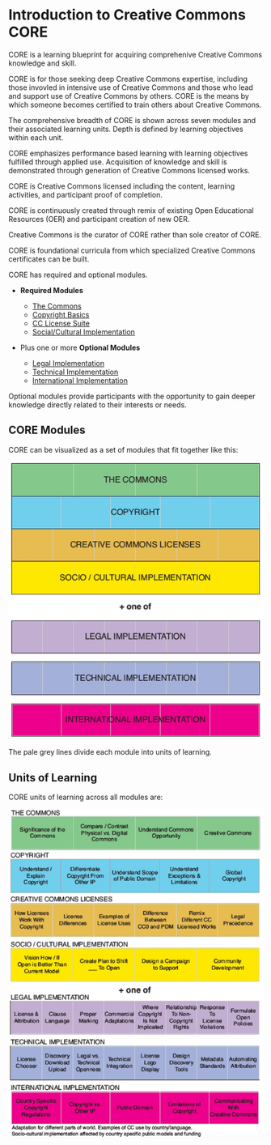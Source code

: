 # Introduction to Creative Commons CORE

CORE is a learning blueprint for acquiring comprehenive Creative Commons knowledge and skill. 

CORE is for those seeking deep Creative Commons expertise, including those invovled in intensive use of Creative Commons and those who lead and support use of Creative Commons by others. CORE is the means by which someone becomes certified to train others about Creative Commons.

The comprehensive breadth of CORE is shown across seven modules and their associated learning units. Depth is defined by learning objectives within each unit. 

CORE emphasizes performance based learning with learning objectives fulfilled through applied use. Acquisition of knowledge and skill is demonstrated through generation of Creative Commons licensed works. 

CORE is Creative Commons licensed including the content, learning activities, and participant proof of completion. 

CORE is continuously created through remix of existing Open Educational Resources (OER) and participant creation of new OER. 

Creative Commons is the curator of CORE rather than sole creator of CORE. 

CORE is foundational curricula from which specialized Creative Commons certificates can be built. 

CORE has required and optional modules.

* **Required Modules**
  * [The Commons](core/commons.md)
  * [Copyright Basics](core/copyright.md)
  * [CC License Suite](core/licenses.md)
  * [Social/Cultural Implementation](core/social-cultural.md)
  
* Plus one or more **Optional Modules**
  * [Legal Implementation](core/legal.md)
  * [Technical Implementation](core/technical.md)
  * [International Implementation](core/international.md)

Optional modules provide participants with the opportunity to gain deeper knowledge directly related to their interests or needs. 

## CORE Modules
CORE can be visualized as a set of modules that fit together like this:

![The Commons, Copyright Basics, Creative Commons Licenses, Social/Cultural Implementation, Legal, Technical, or International Implementation](img/COREModules.jpg "CORE Modules")

The pale grey lines divide each module into units of learning. 

## Units of Learning

CORE units of learning across all modules are:

![Expanded details of core modules](img/UnitsofLearning.jpg "Each CORE module breaks down further into units of learning")



